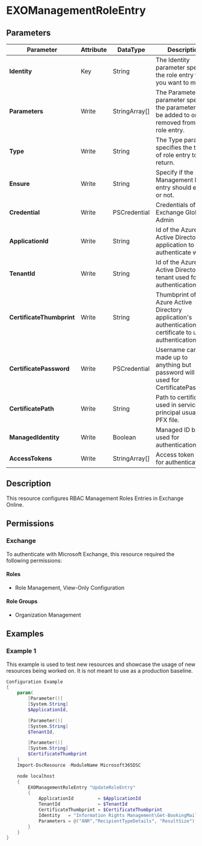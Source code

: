 ﻿# EXOManagementRoleEntry

## Parameters

| Parameter | Attribute | DataType | Description | Allowed Values |
| --- | --- | --- | --- | --- |
| **Identity** | Key | String | The Identity parameter specifies the role entry that you want to modify. | |
| **Parameters** | Write | StringArray[] | The Parameters parameter specifies the parameters to be added to or removed from the role entry. | |
| **Type** | Write | String | The Type parameter specifies the type of role entry to return. | `Cmdlet`, `Script`, `ApplicationPermission`, `WebService` |
| **Ensure** | Write | String | Specify if the Management Role entry should exist or not. | `Present`, `Absent` |
| **Credential** | Write | PSCredential | Credentials of the Exchange Global Admin | |
| **ApplicationId** | Write | String | Id of the Azure Active Directory application to authenticate with. | |
| **TenantId** | Write | String | Id of the Azure Active Directory tenant used for authentication. | |
| **CertificateThumbprint** | Write | String | Thumbprint of the Azure Active Directory application's authentication certificate to use for authentication. | |
| **CertificatePassword** | Write | PSCredential | Username can be made up to anything but password will be used for CertificatePassword | |
| **CertificatePath** | Write | String | Path to certificate used in service principal usually a PFX file. | |
| **ManagedIdentity** | Write | Boolean | Managed ID being used for authentication. | |
| **AccessTokens** | Write | StringArray[] | Access token used for authentication. | |

## Description

This resource configures RBAC Management Roles Entries in Exchange Online.

## Permissions

### Exchange

To authenticate with Microsoft Exchange, this resource required the following permissions:

#### Roles

- Role Management, View-Only Configuration

#### Role Groups

- Organization Management

## Examples

### Example 1

This example is used to test new resources and showcase the usage of new resources being worked on.
It is not meant to use as a production baseline.

```powershell
Configuration Example
{
    param(
        [Parameter()]
        [System.String]
        $ApplicationId,

        [Parameter()]
        [System.String]
        $TenantId,

        [Parameter()]
        [System.String]
        $CertificateThumbprint
    )
    Import-DscResource -ModuleName Microsoft365DSC

    node localhost
    {
        EXOManagementRoleEntry "UpdateRoleEntry"
        {
            ApplicationId         = $ApplicationId
            TenantId              = $TenantId
            CertificateThumbprint = $CertificateThumbprint
            Identity   = "Information Rights Management\Get-BookingMailbox"
            Parameters = @("ANR","RecipientTypeDetails", "ResultSize")
        }
    }
}
```

